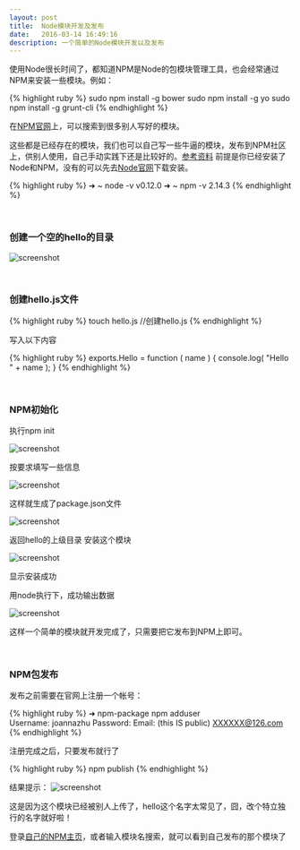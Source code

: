 ```yaml
---
layout: post
title:  Node模块开发及发布
date:   2016-03-14 16:49:16
description: 一个简单的Node模块开发以及发布
---
```



使用Node很长时间了，都知道NPM是Node的包模块管理工具，也会经常通过NPM来安装一些模块。例如：

{% highlight ruby %}
sudo npm install -g bower
sudo npm install -g yo
sudo npm install -g grunt-cli
{% endhighlight %}

在[NPM官网](https://www.npmjs.com/)上，可以搜索到很多别人写好的模块。

这些都是已经存在的模块，我们也可以自己写一些牛逼的模块，发布到NPM社区上，供别人使用，自己手动实践下还是比较好的。[参考资料](http://www.elmerzhang.com/2011/09/nodejs-module-develop-publish/)
前提是你已经安装了Node和NPM，没有的可以先去[Node官网](https://nodejs.org/en/)下载安装。

{% highlight ruby %}
➜  ~ node -v
v0.12.0
➜  ~ npm -v
2.14.3
{% endhighlight %}

<br/>

###  创建一个空的hello的目录

![screenshot](http://img4.tbcdn.cn/L1/461/1/47e3c5a3e178e8a3f929e84052b6cdeb6d41b20e.png)

<br/>

###  创建hello.js文件

{% highlight ruby %}
touch hello.js       //创建hello.js
{% endhighlight %}

写入以下内容

{% highlight ruby %}
exports.Hello = function ( name ) {
    console.log( "Hello " + name );
}
{% endhighlight %}

<br/>

###  NPM初始化

执行npm init


![screenshot](http://img3.tbcdn.cn/L1/461/1/714307e869e87bd9410b79d3babb3f231a3094b5.png)

按要求填写一些信息

![screenshot](http://img1.tbcdn.cn/L1/461/1/d55a682b122b80c186cfe21e433b245dcda8da46.png)

这样就生成了package.json文件

![screenshot](http://img2.tbcdn.cn/L1/461/1/adc279f10ec00866e643d7e3d09cf2cb69e0e350.png)

返回hello的上级目录  安装这个模块

![screenshot](http://img4.tbcdn.cn/L1/461/1/5ae782646235c63be1b51e0ada0b6fdcb49d6520.png)

显示安装成功

用node执行下，成功输出数据

![screenshot](http://img1.tbcdn.cn/L1/461/1/0dbd486f0c7d86ac5fffd567a29d029bf2dd7748.png)

这样一个简单的模块就开发完成了，只需要把它发布到NPM上即可。

<br/>

###  NPM包发布

发布之前需要在官网上注册一个帐号：

{% highlight ruby %}
➜  npm-package npm adduser  
Username: joannazhu
Password: 
Email: (this IS public) XXXXXX@126.com
{% endhighlight %}
 
注册完成之后，只要发布就行了

{% highlight ruby %}
npm publish
{% endhighlight %}


结果提示：
![screenshot](http://img2.tbcdn.cn/L1/461/1/7f86a900d53334788b860bc9c9e23cce8dc6c063.png)

这是因为这个模块已经被别人上传了，hello这个名字太常见了，囧，改个特立独行的名字就好啦！

登录[自己的NPM主页](https://www.npmjs.com/~joannazhu)，或者输入模块名搜索，就可以看到自己发布的那个模块了




